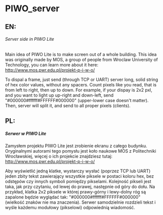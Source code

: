 # PIWO_server
## EN:
###### Server side in PIWO Lite
Main idea of PIWO Lite is to make screen out of a whole building. This idea was originally made by MOS, a group of people from Wroclaw University of Technology, you can learn more about it here:
http://www.mos.pwr.edu.pl/projekt-p-i-w-o/

To dispal a frame, just send (through TCP or UART) server long, solid string of hex color values, without any spacers. Count pixels like you read, that is from left to right, then up to down. For example, if your dispay is 2x2 pxl, and you want to light up up-right and down-left, send "#000000#ffffff#FFFFFF#000000" (upper-lower case doesn't matter).
Then, server will split it, and send to all proper pixels (clients).

## PL:
##### Serwer w PIWO Lite
Zamysłem projektu PIWO Lite jest zrobienie ekranu z całego budynku. Oryginalnymi autorami tego pomysłu jest koło naukowe MOS z Politechniki Wrocławskiej, więcej o ich projekcie znajdziesz tutaj:
http://www.mos.pwr.edu.pl/projekt-p-i-w-o/

Aby wyświetlić jedną klatke, wystarczy wysłać (poprzez TCP lub UART) jeden zbity tekst zawierający wszystkie piksele w postaci koloru hex, bez odstępów czy innych symboli pomiędzy pikselami. Kolejność pikseli jest taka, jak przy czytaniu, od lewej do prawej, następnie od góry do dołu. Na przykład, klatka 2x2 piksele w której prawy-górny i lewy-dolny róg są zapalone będzie wyglądać tak: "#000000#ffffff#FFFFFF#000000" (wielkość znaków nie ma znaczenia). Serwer samodzielnie rozdzieli tekst i wyśle każdemu modułowy (pikselowi) odpowiednią wiadomość.
